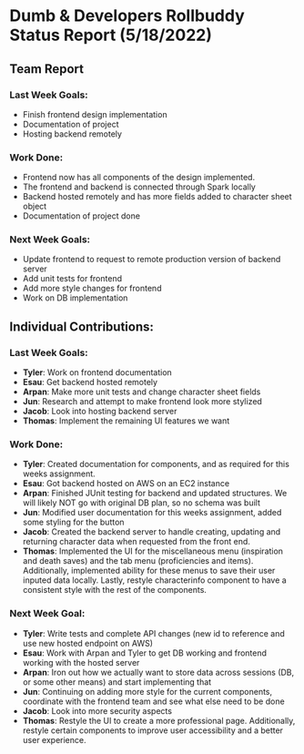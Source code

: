 # Dumb & Developers Rollbuddy Status Report (5/18/2022)

## Team Report

### Last Week Goals:

- Finish frontend design implementation
- Documentation of project
- Hosting backend remotely

### Work Done:
- Frontend now has all components of the design implemented.
- The frontend and backend is connected through Spark locally
- Backend hosted remotely and has more fields added to character sheet object
- Documentation of project done

### Next Week Goals:

- Update frontend to request to remote production version of backend server
- Add unit tests for frontend
- Add more style changes for frontend
- Work on DB implementation

## Individual Contributions:

### Last Week Goals:
- **Tyler**: Work on frontend documentation
- **Esau**: Get backend hosted remotely
- **Arpan**: Make more unit tests and change character sheet fields
- **Jun**: Research and attempt to make frontend look more stylized
- **Jacob**: Look into hosting backend server
- **Thomas**: Implement the remaining UI features we want


### Work Done:
- **Tyler**: Created documentation for components, and as required for this weeks assignment.
- **Esau**: Got backend hosted on AWS on an EC2 instance
- **Arpan**: Finished JUnit testing for backend and updated structures. We will likely NOT go with original DB plan, so no schema was built
- **Jun**: Modified user documentation for this weeks assignment, added some styling for the button
- **Jacob**: Created the backend server to handle creating, updating and returning character data when requested from the front end.
- **Thomas**: Implemented the UI for the miscellaneous menu (inspiration and death saves) and the tab menu (proficiencies and items). Additionally, implemented ability for these menus to save their user inputed data locally. Lastly, restyle characterinfo component to have a consistent style with the rest of the components.



### Next Week Goal:
- **Tyler**: Write tests and complete API changes (new id to reference and use new hosted endpoint on AWS)
- **Esau**: Work with Arpan and Tyler to get DB working and frontend working with the hosted server
- **Arpan**: Iron out how we actually want to store data across sessions (DB, or some other means) and start implementing that
- **Jun**: Continuing on adding more style for the current components, coordinate with the frontend team and see what else need to be done
- **Jacob**: Look into more security aspects
- **Thomas**: Restyle the UI to create a more professional page. Additionally, restyle certain components to improve user accessibility and a better user experience.

